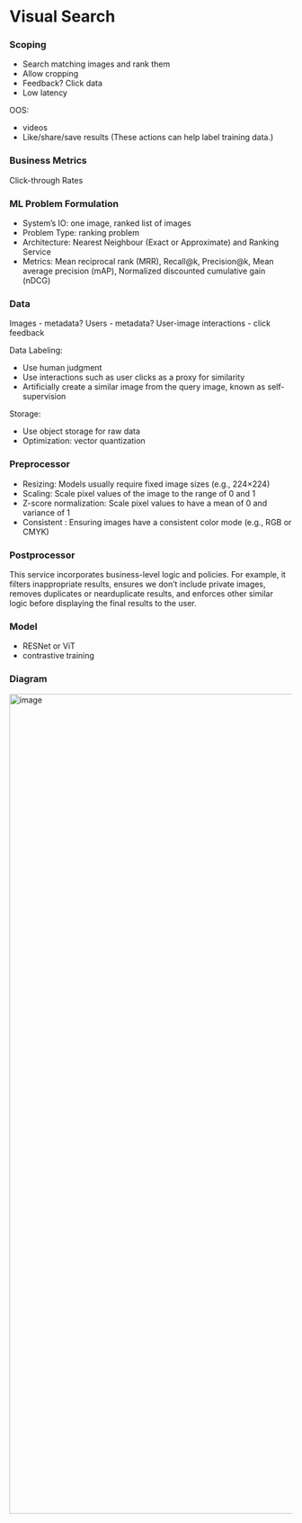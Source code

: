 # Visual Search
### Scoping
* Search matching images and rank them
* Allow cropping
* Feedback? Click data
* Low latency

OOS:
* videos
* Like/share/save results (These actions can help label training data.)

### Business Metrics
Click-through Rates

### ML Problem Formulation
* System’s IO: one image, ranked list of images
* Problem Type: ranking problem
* Architecture: Nearest Neighbour (Exact or Approximate) and Ranking Service
* Metrics: Mean reciprocal rank (MRR), Recall@k, Precision@k, Mean average precision (mAP), Normalized discounted cumulative gain (nDCG)

### Data
Images - metadata?
Users - metadata?
User-image interactions - click feedback

Data Labeling: 
* Use human judgment
* Use interactions such as user clicks as a proxy for similarity
* Artificially create a similar image from the query image, known as self-supervision

Storage: 
* Use object storage for raw data
* Optimization: vector quantization

### Preprocessor
* Resizing: Models usually require fixed image sizes (e.g., 224×224)
* Scaling: Scale pixel values of the image to the range of 0 and 1
* Z-score normalization: Scale pixel values to have a mean of 0 and variance of 1
* Consistent : Ensuring images have a consistent color mode (e.g., RGB or CMYK)
  
### Postprocessor
This service incorporates business-level logic and policies. For example, it filters inappropriate results, ensures we don’t include private images, removes duplicates or nearduplicate results, and enforces other similar logic before displaying the final results to the user.

### Model
* RESNet or ViT
* contrastive training

### Diagram
<img width="1458" alt="image" src="https://github.com/user-attachments/assets/48bd27c9-871a-40d6-9a85-49fcda6d94f9" />



  
